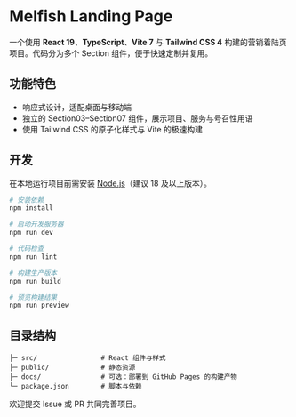 # Melfish Landing Page

一个使用 **React 19**、**TypeScript**、**Vite 7** 与 **Tailwind CSS 4** 构建的营销着陆页项目。代码分为多个 Section 组件，便于快速定制并复用。

## 功能特色
- 响应式设计，适配桌面与移动端
- 独立的 Section03–Section07 组件，展示项目、服务与号召性用语
- 使用 Tailwind CSS 的原子化样式与 Vite 的极速构建

## 开发
在本地运行项目前需安装 [Node.js](https://nodejs.org/)（建议 18 及以上版本）。

```bash
# 安装依赖
npm install

# 启动开发服务器
npm run dev

# 代码检查
npm run lint

# 构建生产版本
npm run build

# 预览构建结果
npm run preview
```

## 目录结构
```
├─ src/                # React 组件与样式
├─ public/             # 静态资源
├─ docs/               # 可选：部署到 GitHub Pages 的构建产物
└─ package.json        # 脚本与依赖
```

欢迎提交 Issue 或 PR 共同完善项目。

